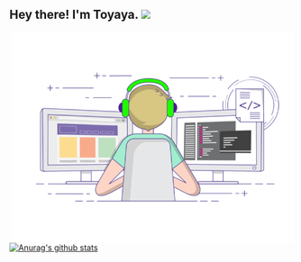 <h2> Hey there! I'm Toyaya. <img src="https://github.com/souvikguria98/souvikguria98/blob/master/Hi.gif" width="25"></h2>
<img align="right" alt="GIF" src="https://raw.githubusercontent.com/devSouvik/devSouvik/master/gif3.gif" width="500"/>

[![Anurag's github stats](https://github-readme-stats.vercel.app/api?username=Toyaya&show_icons=true&theme=radical)](https://github.com/anuraghazra/github-readme-stats)

